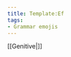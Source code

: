 ```yaml
---
title: Template:Ef
tags:
- Grammar emojis
---
```


[[Genitive|<span title="Genitive (Eignarfall) 'Owning'" class='emoji genitive'></span>]]


